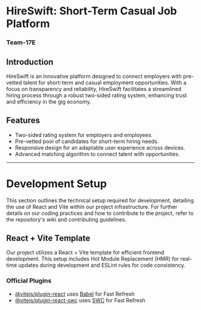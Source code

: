 # HireSwift: Short-Term Casual Job Platform
### Team-17E

## Introduction

HireSwift is an innovative platform designed to connect employers with pre-vetted talent for short-term and casual employment opportunities. With a focus on transparency and reliability, HireSwift facilitates a streamlined hiring process through a robust two-sided rating system, enhancing trust and efficiency in the gig economy.

## Features

- Two-sided rating system for employers and employees.
- Pre-vetted pool of candidates for short-term hiring needs.
- Responsive design for an adaptable user experience across devices.
- Advanced matching algorithm to connect talent with opportunities.

---

# Development Setup

This section outlines the technical setup required for development, detailing the use of React and Vite within our project infrastructure. For further details on our coding practices and how to contribute to the project, refer to the repository's wiki and contributing guidelines.

## React + Vite Template

Our project utilizes a React + Vite template for efficient frontend development. This setup includes Hot Module Replacement (HMR) for real-time updates during development and ESLint rules for code consistency.

### Official Plugins

- [@vitejs/plugin-react](https://github.com/vitejs/vite-plugin-react/blob/main/packages/plugin-react/README.md) uses [Babel](https://babeljs.io/) for Fast Refresh
- [@vitejs/plugin-react-swc](https://github.com/vitejs/vite-plugin-react-swc) uses [SWC](https://swc.rs/) for Fast Refresh

